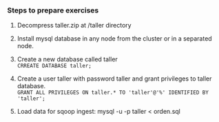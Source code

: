 ### Steps to prepare exercises

1. Decompress taller.zip at /taller directory

2. Install mysql database in any node from the cluster or in a separated node. 

3. Create a new database called taller  
`CRREATE DATABASE taller;`

4. Create a user taller with password taller and grant privileges to taller database.  
`GRANT ALL PRIVILEGES ON taller.* TO 'taller'@'%' IDENTIFIED BY 'taller';`

5. Load data for sqoop ingest: mysql -u <user> -p <password> taller < orden.sql
